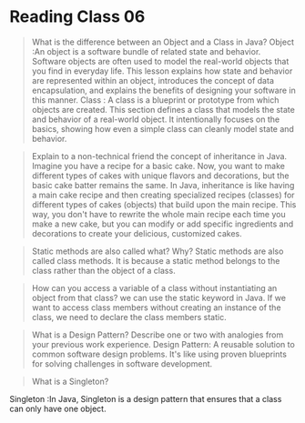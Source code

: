 # Reading Class 06
> What is the difference between an Object and a Class in Java?
Object :An object is a software bundle of related state and behavior. Software objects are often used to model the real-world objects that you find in everyday life. This lesson explains how state and behavior are represented within an object, introduces the concept of data encapsulation, and explains the benefits of designing your software in this manner.
Class : A class is a blueprint or prototype from which objects are created. This section defines a class that models the state and behavior of a real-world object. It intentionally focuses on the basics, showing how even a simple class can cleanly model state and behavior.


> Explain to a non-technical friend the concept of inheritance in Java.
Imagine you have a recipe for a basic cake. Now, you want to make different types of cakes with unique flavors and decorations, but the basic cake batter remains the same. In Java, inheritance is like having a main cake recipe and then creating specialized recipes (classes) for different types of cakes (objects) that build upon the main recipe. This way, you don't have to rewrite the whole main recipe each time you make a new cake, but you can modify or add specific ingredients and decorations to create your delicious, customized cakes.


>Static methods are also called what? Why?
Static methods are also called class methods. It is because a static method belongs to the class rather than the object of a class.


> How can you access a variable of a class without instantiating an object from that class?
we can use the static keyword in Java. If we want to access class members without creating an instance of the class, we need to declare the class members static.



>What is a Design Pattern? Describe one or two with analogies from your previous work experience.
Design Pattern: A reusable solution to common software design problems. It's like using proven blueprints for solving challenges in software development.

>What is a Singleton?

Singleton :In Java, Singleton is a design pattern that ensures that a class can only have one object.
